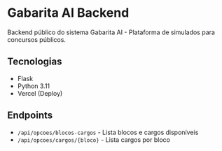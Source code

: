 # Gabarita AI Backend

Backend público do sistema Gabarita AI - Plataforma de simulados para concursos públicos.

## Tecnologias
- Flask
- Python 3.11
- Vercel (Deploy)

## Endpoints
- `/api/opcoes/blocos-cargos` - Lista blocos e cargos disponíveis
- `/api/opcoes/cargos/{bloco}` - Lista cargos por bloco
